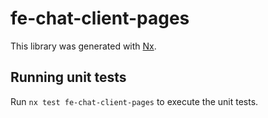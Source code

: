 # fe-chat-client-pages

This library was generated with [Nx](https://nx.dev).

## Running unit tests

Run `nx test fe-chat-client-pages` to execute the unit tests.
